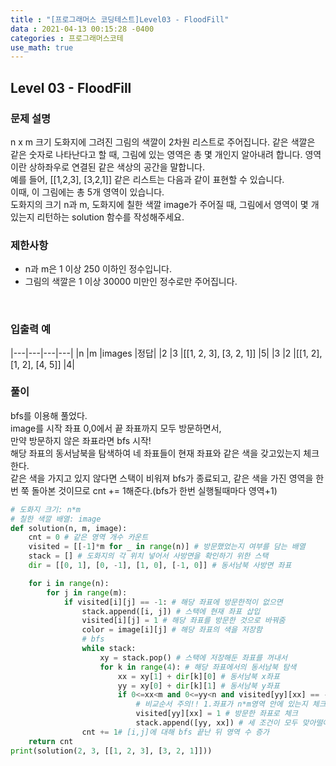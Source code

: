 ```yaml
---
title : "[프로그래머스 코딩테스트]Level03 - FloodFill"
data : 2021-04-13 00:15:28 -0400
categories : 프로그래머스코테
use_math: true
---
```

## Level 03 - FloodFill
### 문제 설명
n x m 크기 도화지에 그려진 그림의 색깔이 2차원 리스트로 주어집니다. 같은 색깔은 같은 숫자로 나타난다고 할 때, 그림에 있는 영역은 총 몇 개인지 알아내려 합니다. 영역이란 상하좌우로 연결된 같은 색상의 공간을 말합니다.  
예를 들어, [[1,2,3], [3,2,1]] 같은 리스트는 다음과 같이 표현할 수 있습니다.  
이때, 이 그림에는 총 5개 영역이 있습니다.  
도화지의 크기 n과 m, 도화지에 칠한 색깔 image가 주어질 때, 그림에서 영역이 몇 개 있는지 리턴하는 solution 함수를 작성해주세요.
<br>

### 제한사항
- n과 m은 1 이상 250 이하인 정수입니다.
- 그림의 색깔은 1 이상 30000 미만인 정수로만 주어집니다.
<br>

### 입출력 예
|---|---|---|---|
|n	|m	|images	|정답|
|2	|3	|[[1, 2, 3], [3, 2, 1]]	|5|
|3	|2	|[[1, 2], [1, 2], [4, 5]]	|4|
<br>

### 풀이
bfs를 이용해 풀었다.  
image를 시작 좌표 0,0에서 끝 좌표까지 모두 방문하면서,  
만약 방문하지 않은 좌표라면 bfs 시작!  
해당 좌표의 동서남북을 탐색하여 네 좌표들이 현재 좌표와 같은 색을 갖고있는지 체크한다.  
같은 색을 가지고 있지 않다면 스택이 비워져 bfs가 종료되고, 같은 색을 가진 영역을 한번 쭉 돌아본 것이므로 cnt += 1해준다.(bfs가 한번 실행될때마다 영역+1)
<br>

```python
# 도화지 크기: n*m
# 칠한 색깔 배열: image
def solution(n, m, image):
    cnt = 0 # 같은 영역 개수 카운트
    visited = [[-1]*m for _ in range(n)] # 방문했었는지 여부를 담는 배열
    stack = [] # 도화지의 각 위치 넣어서 사방면을 확인하기 위한 스택
    dir = [[0, 1], [0, -1], [1, 0], [-1, 0]] # 동서남북 사방면 좌표

    for i in range(n):
        for j in range(m):
            if visited[i][j] == -1: # 해당 좌표에 방문한적이 없으면
                stack.append([i, j]) # 스택에 현재 좌표 삽입
                visited[i][j] = 1 # 해당 좌표를 방문한 것으로 바꿔줌
                color = image[i][j] # 해당 좌표의 색을 저장함
                # bfs
                while stack:
                    xy = stack.pop() # 스택에 저장해둔 좌표를 꺼내서
                    for k in range(4): # 해당 좌표에서의 동서남북 탐색 
                        xx = xy[1] + dir[k][0] # 동서남북 x좌표
                        yy = xy[0] + dir[k][1] # 동서남북 y좌표 
                        if 0<=xx<m and 0<=yy<n and visited[yy][xx] == -1 and image[yy][xx] == color:
                            # 비교순서 주의!! 1.좌표가 n*m영역 안에 있는지 체크 2.방문하지 않았던 좌표인지 체크 3.현재 좌표와 같은 색인지 체크
                            visited[yy][xx] = 1 # 방문한 좌표로 체크
                            stack.append([yy, xx]) # 세 조건이 모두 맞아떨어진다면 스택에 추가하여 계속 영역 탐색
                cnt += 1# [i,j]에 대해 bfs 끝난 뒤 영역 수 증가
    return cnt
print(solution(2, 3, [[1, 2, 3], [3, 2, 1]]))
```